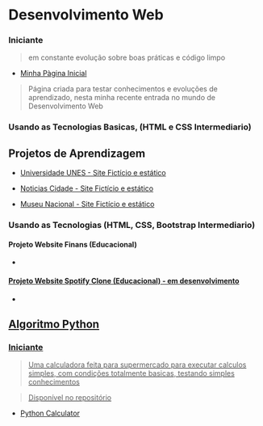 # Desenvolvimento Web


### Iniciante
> em constante evolução sobre boas práticas e código limpo

* <a href="https://joaolucastecnology.github.io/webfy/home-page/home.html" target="_blank"> Minha Pàgina Inicial</a>

> Página criada para testar conhecimentos e evoluções de aprendizado, nesta minha recente entrada no mundo de Desenvolvimento Web

### Usando as Tecnologias Basicas, (HTML e CSS Intermediario)
## Projetos de Aprendizagem

* <a href="https://joaolucastecnology.github.io/webfy/projetos-pessoais/universidade-unes/index.html" target="_blank">Universidade UNES - Site Fictício e estático</a>

* <a href="https://joaolucastecnology.github.io/webfy/projetos-pessoais/noticias-cidade/index.html" target="_blank">Noticias Cidade - Site Fictício e estático</a>

* <a href="https://joaolucastecnology.github.io/webfy/projetos-pessoais/museu-nacional/index.html" target="_blank">Museu Nacional - Site Fictício e estático</a>

### Usando as Tecnologias (HTML, CSS, Bootstrap Intermediario)

#### Projeto Website Finans (Educacional)
* <a href="https://joaolucastecnology.github.io/webfy/projetos-pessoais/finans/index.html" target="_blank">

#### Projeto Website Spotify Clone (Educacional) - em desenvolvimento
* <a href="https://joaolucastecnology.github.io/webfy/projetos-pessoais/Spotify/index.html" target="_blank">
 





## Algoritmo Python

### Iniciante

> Uma calculadora feita para supermercado para executar calculos simples, com condições totalmente basicas, testando simples conhecimentos

> Disponível no repositório 

* <a href="https://calculos.joaolucaslucas.repl.run/" target="_blank">Python Calculator </a>
